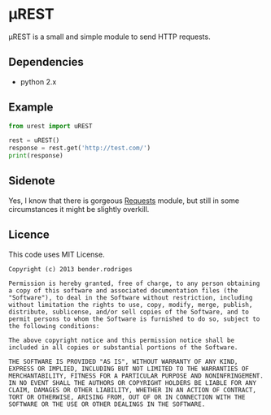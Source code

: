 μREST
=====

μREST is a small and simple module to send HTTP requests.

Dependencies
------------

* python 2.x

Example
------------

``` python
from urest import uREST

rest = uREST()
response = rest.get('http://test.com/')
print(response)
```

Sidenote
------------

Yes, I know that there is gorgeous [Requests](http://python-requests.org/) module, but still in some circumstances it might be slightly overkill.

Licence
------------

This code uses MIT License.

```
Copyright (c) 2013 bender.rodriges

Permission is hereby granted, free of charge, to any person obtaining a copy of this software and associated documentation files (the "Software"), to deal in the Software without restriction, including without limitation the rights to use, copy, modify, merge, publish, distribute, sublicense, and/or sell copies of the Software, and to permit persons to whom the Software is furnished to do so, subject to the following conditions:

The above copyright notice and this permission notice shall be included in all copies or substantial portions of the Software.

THE SOFTWARE IS PROVIDED "AS IS", WITHOUT WARRANTY OF ANY KIND, EXPRESS OR IMPLIED, INCLUDING BUT NOT LIMITED TO THE WARRANTIES OF MERCHANTABILITY, FITNESS FOR A PARTICULAR PURPOSE AND NONINFRINGEMENT. IN NO EVENT SHALL THE AUTHORS OR COPYRIGHT HOLDERS BE LIABLE FOR ANY CLAIM, DAMAGES OR OTHER LIABILITY, WHETHER IN AN ACTION OF CONTRACT, TORT OR OTHERWISE, ARISING FROM, OUT OF OR IN CONNECTION WITH THE SOFTWARE OR THE USE OR OTHER DEALINGS IN THE SOFTWARE.
```